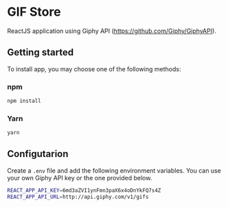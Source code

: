 # GIF Store

ReactJS application using Giphy API (https://github.com/Giphy/GiphyAPI).

## Getting started

To install app, you may choose one of the following methods:

### npm

```sh
npm install
```

### Yarn

```sh
yarn
```

## Configutarion

Create a `.env` file and add the following environment variables. You can use your own Giphy API key or the one provided below.

```sh
REACT_APP_API_KEY=6md3aZVI1ynFmn3paX6x4oDnYkFQ7s4Z
REACT_APP_API_URL=http://api.giphy.com/v1/gifs
```
